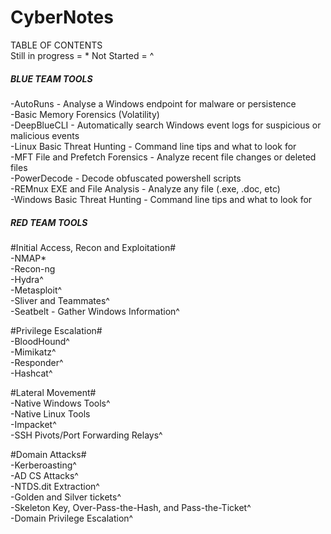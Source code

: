 # CyberNotes  

TABLE OF CONTENTS  
Still in progress = *
Not Started = ^

##### BLUE TEAM TOOLS #####  
-AutoRuns - Analyse a Windows endpoint for malware or persistence  
-Basic Memory Forensics (Volatility)  
-DeepBlueCLI - Automatically search Windows event logs for suspicious or malicious events  
-Linux Basic Threat Hunting - Command line tips and what to look for  
-MFT File and Prefetch Forensics - Analyze recent file changes or deleted files  
-PowerDecode - Decode obfuscated powershell scripts  
-REMnux EXE and File Analysis - Analyze any file (.exe, .doc, etc)  
-Windows Basic Threat Hunting - Command line tips and what to look for  

##### RED TEAM TOOLS #####  
#Initial Access, Recon and Exploitation#  
-NMAP*  
-Recon-ng  
-Hydra^  
-Metasploit^  
-Sliver and Teammates^  
-Seatbelt - Gather Windows Information^  

#Privilege Escalation#  
-BloodHound^  
-Mimikatz^  
-Responder^  
-Hashcat^  

#Lateral Movement#  
-Native Windows Tools^  
-Native Linux Tools  
-Impacket^  
-SSH Pivots/Port Forwarding Relays^  

#Domain Attacks#  
-Kerberoasting^  
-AD CS Attacks^  
-NTDS.dit Extraction^  
-Golden and Silver tickets^  
-Skeleton Key, Over-Pass-the-Hash, and Pass-the-Ticket^  
-Domain Privilege Escalation^  


